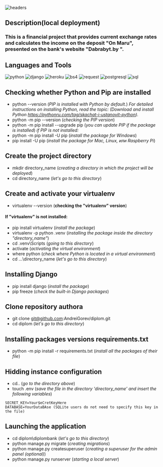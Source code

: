 ![headers](https://github.com/AndreiGorev/diplom/blob/main/assets/headerbank.png)

## Description(local deployment)

### This is a financial project that provides current exchange rates and calculates the income on the deposit "On Maru", presented on the bank's website "Dabrabyt.by ".

## Languages and Tools

![python](https://img.shields.io/badge/-Python-090909?style=for-the-badge&logo=python&logoColor=00BBBB)
![django](https://img.shields.io/badge/-Django-090909?style=for-the-badge&logo=django&logoColor=00BBBB)
![heroku](https://img.shields.io/badge/-Herku-090909?style=for-the-badge&logo=heroku&logoColor=00BBBB)
![bs4](https://img.shields.io/badge/-BeautifulSoup4-090909?style=for-the-badge&logo=beautifulsoup4&logoColor=00BBBB)
![request](https://img.shields.io/badge/-Request-090909?style=for-the-badge&logo=request&logoColor=00BBBB)
![postgresql](https://img.shields.io/badge/-PostgerSQL-090909?style=for-the-badge&logo=postgresql&logoColor=00BBBB)
![sql](https://img.shields.io/badge/-SQL-090909?style=for-the-badge&logo=sql&logoColor=00BBBB)


## Checking whether Python and Pip are installed
* python --version (_PIP is installed with Python by default._)
_For detailed instructions on installing Python, read the topic: (Download and install Python https://pythonru.com/tag/skachat-i-ustanovit-python)._
* python -m pip --version (_checking the PIP version_)
* python -m pip install --upgrade pip (_you can update PIP if the package is installed_)
_if PIP is not installed:_
* python -m pip install -U pip (_install the package for Windows_)
* pip install -U pip (_install the package for Mac, Linux, или Raspberry Pi_)



## Create the project directory
* mkdir directory_name (_creating a directory in which the project will be deployed_)
* cd directory_name (_let's go to this directory_)

## Create and activate your virtualenv
* virtualenv --version (__checking the "virtualenv" version__)
#### If "virtualenv" is not installed:
* pip install virtualenv (_install the package_)
* virtualenv -p python .venv (_installing the package inside the directory "directory_name"_)
* cd .venv\Scripts (_going to this directory_)
* activate (_activating the virtual environment_)
* where python (_check where Python is located in a virtual environment_)
* cd ...\directory_name (_let's go to this directory_)

## Installing Django
* pip install django (_install the package_)
* pip freeze (_check the built-in Django packages_)

## Clone repository authora
* git clone git@github.com:AndreiGorev/diplom.git
* cd diplom (_let's go to this directory_)

## Installing packages versions requirements.txt
* python -m pip install -r requirements.txt (_install all the packages of their file_)

## Hidding instance configuration
* cd.. (_go to the directory above_)
* touch .env (_save the file in the directory 'directory_name' and insert the following variables_)
```
SECRET_KEY=Your$eCretKeyHere 
DATABASE=YourDataBAse (SQLite users do not need to specify this key in the file)
```
## Launching the application
* cd diplom\diplombank (_let's go to this directory_)
* python manage.py migrate (_creating migrations_)
* python manage.py createsuperuser (_creating a superuser for the admin panel (optional)_)
* python manage.py runserver (_starting a local server_)






